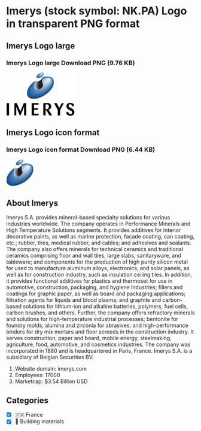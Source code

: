 # Imerys (stock symbol: NK.PA) Logo in transparent PNG format

## Imerys Logo large

### Imerys Logo large Download PNG (9.76 KB)

![Imerys Logo large Download PNG (9.76 KB)](/img/orig/NK.PA_BIG-7ffdc8c2.png)

## Imerys Logo icon format

### Imerys Logo icon format Download PNG (6.44 KB)

![Imerys Logo icon format Download PNG (6.44 KB)](/img/orig/NK.PA-84a90d00.png)

## About Imerys

Imerys S.A. provides mineral-based specialty solutions for various industries worldwide. The company operates in Performance Minerals and High Temperature Solutions segments. It provides additives for interior decorative paints, as well as marine protection, facade coating, can coating, etc.; rubber, tires, medical rubber, and cables; and adhesives and sealants. The company also offers minerals for technical ceramics and traditional ceramics comprising floor and wall tiles, large slabs, sanitaryware, and tableware; and components for the production of high purity silicon metal for used to manufacture aluminum alloys, electronics, and solar panels, as well as for construction industry, such as insulation ceiling tiles. In addition, it provides functional additives for plastics and thermoset for use in automotive, construction, packaging, and hygiene industries; fillers and coatings for graphic paper, as well as board and packaging applications; filtration agents for liquids and blood plasma; and graphite and carbon-based solutions for lithium-ion and alkaline batteries, polymers, fuel cells, carbon brushes, and others. Further, the company offers refractory minerals and solutions for high-temperature industrial processes; bentonite for foundry molds; alumina and zirconia for abrasives; and high-performance binders for dry mix mortars and floor screeds in the construction industry. It serves construction, paper and board, mobile energy, steelmaking, agriculture, food, automotive, and cosmetics industries. The company was incorporated in 1880 and is headquartered in Paris, France. Imerys S.A. is a subsidiary of Belgian Securities BV.

1. Website domain: imerys.com
2. Employees: 17000
3. Marketcap: $3.54 Billion USD


## Categories
- [x] 🇫🇷 France
- [x] 🧱 Building materials
